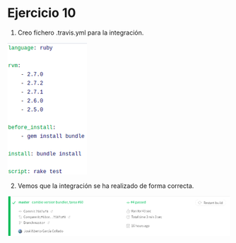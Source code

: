 # Ejercicio 10

1. Creo fichero .travis.yml para la integración.

![travis](https://github.com/joseegc10/ejercicios-IV/blob/master/Tema%20CI/img/archivo.png)

2. Vemos que la integración se ha realizado de forma correcta.

![integracion](https://github.com/joseegc10/ejercicios-IV/blob/master/Tema%20CI/img/integracion.png)